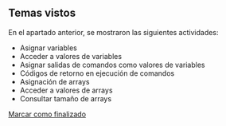 ## Temas vistos

En el apartado anterior, se mostraron las siguientes actividades:
* Asignar variables
* Acceder a valores de variables
* Asignar salidas de comandos como valores de variables
* Códigos de retorno en ejecución de comandos
* Asignación de arrays
* Acceder a valores de arrays
* Consultar tamaño de arrays


<a onclick="test()" href="https://fx-learning.mgait.services/finish/scripting-datatypes" target="_parent" class="btn primary-btn">Marcar como finalizado</a>
